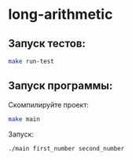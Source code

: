 # long-arithmetic
## Запуск тестов:
```bash
make run-test
```

## Запуск программы:
Скомпилируйте проект:
```bash
make main
```
Запуск: 
```bash
./main first_number second_number
```
